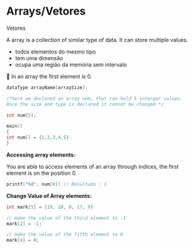 # Arrays/Vetores

Vetores

A array is a collection of similar type of data. It can store multiple values.

- todos elementos do mesmo tipo
- tem uma dimensão
- ocupa uma região da memória sem intervalo

<aside>
📌 In an array the first element is 0.

</aside>

```c
dataType arrayName[arraySize];

/*here we declared an array num, that can hold 5 interger values.
Once the size and type is declared it cannot be changed */

int num[5];

main()
{
int num[] = {1,2,3,4,5}
}
```

**Accessing array elements:** 

You are able to access elements of an array through indices, the first element is on the position 0.

```c
printf("%d", num[0]) // Resultado : 1
```

**Change Value of Array elements:**

```c
int mark[5] = {19, 10, 8, 17, 9}

// make the value of the third element to -1
mark[2] = -1;

// make the value of the fifth element to 0
mark[4] = 0;
```